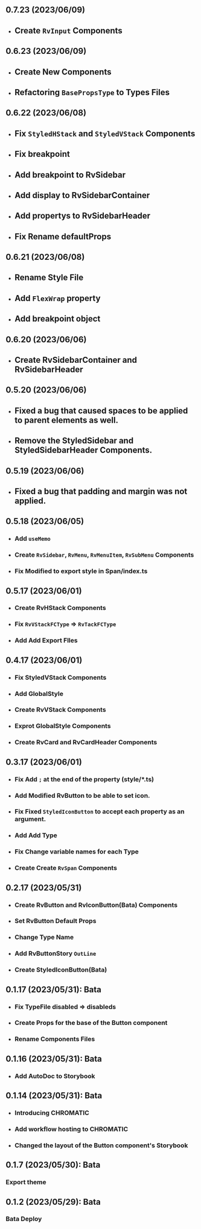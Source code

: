 ## 0.7.23 (2023/06/09)

-   ## Create `RvInput` Components

## 0.6.23 (2023/06/09)

-   ## Create New Components
-   ## Refactoring `BasePropsType` to Types Files

## 0.6.22 (2023/06/08)

-   ## Fix `StyledHStack` and `StyledVStack` Components
-   ## Fix breakpoint
-   ## Add breakpoint to RvSidebar
-   ## Add display to RvSidebarContainer
-   ## Add propertys to RvSidebarHeader
-   ## Fix Rename defaultProps

## 0.6.21 (2023/06/08)

-   ## Rename Style File
-   ## Add `FlexWrap` property
-   ## Add breakpoint object

## 0.6.20 (2023/06/06)

-   ## Create RvSidebarContainer and RvSidebarHeader

## 0.5.20 (2023/06/06)

-   ## Fixed a bug that caused spaces to be applied to parent elements as well.
-   ## Remove the StyledSidebar and StyledSidebarHeader Components.

## 0.5.19 (2023/06/06)

-   ## Fixed a bug that padding and margin was not applied.

## 0.5.18 (2023/06/05)

-   ### Add `useMemo`
-   ### Create `RvSidebar`, `RvMenu`, `RvMenuItem`, `RvSubMenu` Components
-   ### Fix Modified to export style in Span/index.ts

## 0.5.17 (2023/06/01)

-   ### Create RvHStack Components
-   ### Fix `RvVStackFCType` => `RvTackFCType`
-   ### Add Add Export Flles

## 0.4.17 (2023/06/01)

-   ### Fix StyledVStack Components
-   ### Add GlobalStyle
-   ### Create RvVStack Components
-   ### Exprot GlobalStyle Components
-   ### Create RvCard and RvCardHeader Components

## 0.3.17 (2023/06/01)

-   ### Fix Add `;` at the end of the property (style/\*.ts)
-   ### Add Modified RvButton to be able to set icon.
-   ### Fix Fixed `StyledIconButton` to accept each property as an argument.
-   ### Add Add Type
-   ### Fix Change variable names for each Type
-   ### Create Create `RvSpan` Components

## 0.2.17 (2023/05/31)

-   ### Create RvButton and RvIconButton(Bata) Components
-   ### Set RvButton Default Props
-   ### Change Type Name
-   ### Add RvButtonStory `OutLine`
-   ### Create StyledIconButton(Bata)

## 0.1.17 (2023/05/31): Bata

-   ### Fix TypeFile disabled => disableds
-   ### Create Props for the base of the Button component
-   ### Rename Components Files

## 0.1.16 (2023/05/31): Bata

-   ### Add AutoDoc to Storybook

## 0.1.14 (2023/05/31): Bata

-   ### Introducing CHROMATIC
-   ### Add workflow hosting to CHROMATIC
-   ### Changed the layout of the Button component's Storybook

## 0.1.7 (2023/05/30): Bata

### Export theme

## 0.1.2 (2023/05/29): Bata

### Bata Deploy
